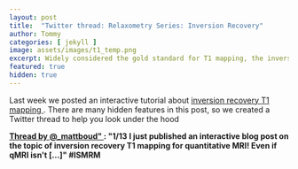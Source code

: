 ```yaml
---
layout: post
title:  "Twitter thread: Relaxometry Series: Inversion Recovery"
author: Tommy
categories: [ jekyll ]
image: assets/images/t1_temp.png
excerpt: Widely considered the gold standard for T1 mapping, the inversion recovery technique estimates T1 values by fitting the signal recovery curve acquired at different delays after an inversion pulse (180°). In a typical inversion recovery experiment (Figure 1), the magnetization at thermal equilibrium is inverted using a 180° RF pulse.
featured: true
hidden: true
---
```


Last week we posted an interactive tutorial about <a href="https://qmrlab.org/jekyll/2018/10/23/T1-mapping-inversion-recovery.html">inversion recovery T1 mapping </a>. There are many hidden features in this post, so we created a Twitter thread to help you look under the hood

<div id="tttt_1054727874119385088" data-option="1"><strong><a href="https://threadreaderapp.com/thread/1054727874119385088.html">Thread by <a href="https://twitter.com/_mattboud"> @_mattboud" </a>: "1/13 I just published an interactive blog post on the topic of inversion recovery T1 mapping for quantitative MRI! Even if qMRI isn't […]" #ISMRM</a></strong></div><script async src="https://threadreaderapp.com/embed/1054727874119385088.js" charset="utf-8"></script>
